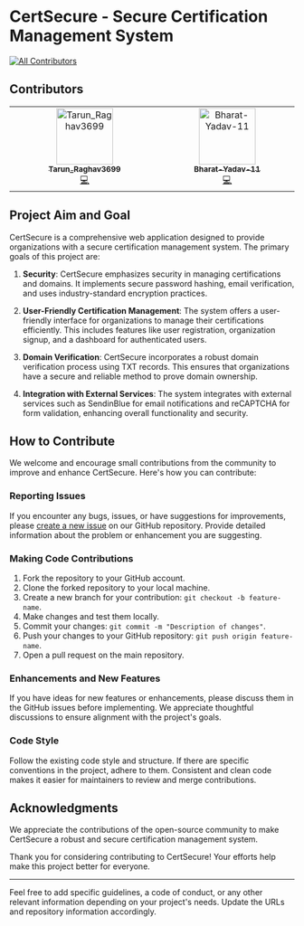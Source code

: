 # CertSecure - Secure Certification Management System
<!-- ALL-CONTRIBUTORS-BADGE:START - Do not remove or modify this section -->
[![All Contributors](https://img.shields.io/badge/all_contributors-2-orange.svg?style=flat-square)](#contributors-)
<!-- ALL-CONTRIBUTORS-BADGE:END -->

## Contributors

<!-- ALL-CONTRIBUTORS-LIST:START - Do not remove or modify this section -->
<!-- prettier-ignore-start -->
<!-- markdownlint-disable -->
<table>
  <tbody>
    <tr>
      <td align="center" valign="top" width="14.28%"><a href="https://github.com/TarunRaghav3699"><img src="https://avatars.githubusercontent.com/u/124661867?v=4?s=100" width="100px;" alt="Tarun_Raghav3699"/><br /><sub><b>Tarun_Raghav3699</b></sub></a><br /><a href="https://github.com/Nth-Times-The-Charm/Smart-India-Hackathon/commits?author=TarunRaghav3699" title="Code">💻</a></td>
      <td align="center" valign="top" width="14.28%"><a href="https://github.com/Bharat-Yadav-11"><img src="https://avatars.githubusercontent.com/u/142567000?v=4?s=100" width="100px;" alt="Bharat-Yadav-11"/><br /><sub><b>Bharat-Yadav-11</b></sub></a><br /><a href="https://github.com/Nth-Times-The-Charm/Smart-India-Hackathon/commits?author=Bharat-Yadav-11" title="Code">💻</a></td>
    </tr>
  </tbody>
</table>

<!-- markdownlint-restore -->
<!-- prettier-ignore-end -->

<!-- ALL-CONTRIBUTORS-LIST:END -->
<!-- prettier-ignore-start -->
<!-- markdownlint-disable -->

<!-- markdownlint-restore -->
<!-- prettier-ignore-end -->

<!-- ALL-CONTRIBUTORS-LIST:END -->

## Project Aim and Goal

CertSecure is a comprehensive web application designed to provide organizations with a secure certification management system. The primary goals of this project are:

1. **Security**: CertSecure emphasizes security in managing certifications and domains. It implements secure password hashing, email verification, and uses industry-standard encryption practices.

2. **User-Friendly Certification Management**: The system offers a user-friendly interface for organizations to manage their certifications efficiently. This includes features like user registration, organization signup, and a dashboard for authenticated users.

3. **Domain Verification**: CertSecure incorporates a robust domain verification process using TXT records. This ensures that organizations have a secure and reliable method to prove domain ownership.

4. **Integration with External Services**: The system integrates with external services such as SendinBlue for email notifications and reCAPTCHA for form validation, enhancing overall functionality and security.

## How to Contribute

We welcome and encourage small contributions from the community to improve and enhance CertSecure. Here's how you can contribute:

### Reporting Issues

If you encounter any bugs, issues, or have suggestions for improvements, please [create a new issue](https://github.com/your-repository/issues) on our GitHub repository. Provide detailed information about the problem or enhancement you are suggesting.

### Making Code Contributions

1. Fork the repository to your GitHub account.
2. Clone the forked repository to your local machine.
3. Create a new branch for your contribution: `git checkout -b feature-name`.
4. Make changes and test them locally.
5. Commit your changes: `git commit -m "Description of changes"`.
6. Push your changes to your GitHub repository: `git push origin feature-name`.
7. Open a pull request on the main repository.

### Enhancements and New Features

If you have ideas for new features or enhancements, please discuss them in the GitHub issues before implementing. We appreciate thoughtful discussions to ensure alignment with the project's goals.

### Code Style

Follow the existing code style and structure. If there are specific conventions in the project, adhere to them. Consistent and clean code makes it easier for maintainers to review and merge contributions.

## Acknowledgments

We appreciate the contributions of the open-source community to make CertSecure a robust and secure certification management system.

Thank you for considering contributing to CertSecure! Your efforts help make this project better for everyone.

---

Feel free to add specific guidelines, a code of conduct, or any other relevant information depending on your project's needs. Update the URLs and repository information accordingly.
